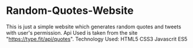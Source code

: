 # Random-Quotes-Website
This is just a simple website which generates random quotes and tweets with user's permission.
Api Used is taken from the site "https://type.fit/api/quotes".
Technology Used:
HTML5
CSS3
Javascrit
ES5 
